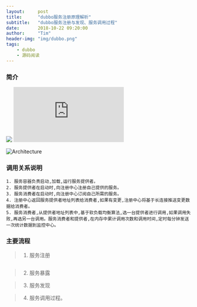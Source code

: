 ```yaml
---
layout:     post
title:      "dubbo服务注册原理解析"
subtitle:   "dubbo服务注册与发现、服务调用过程"
date:       2018-10-22 09:20:00
author:     "Tim"
header-img: "img/dubbo.png"
tags:
    - dubbo
    - 源码阅读
---
```


### 简介

![](https://www.jianshu.com/p/1ff25f65587c)
![](https://www.cnblogs.com/linlinismine/p/7814521.html)


![Architecture](http://dubbo.apache.org/img/architecture.png)

### 调用关系说明

    1. 服务容器负责启动,加载,运行服务提供者。
    2. 服务提供者在启动时,向注册中心注册自己提供的服务。
    3. 服务消费者在启动时,向注册中心订阅自己所需的服务。
    4. 注册中心返回服务提供者地址列表给消费者,如果有变更,注册中心将基于长连接推送变更数据给消费者。
    5. 服务消费者,从提供者地址列表中,基于软负载均衡算法,选一台提供者进行调用,如果调用失败,再选另一台调用。服务消费者和提供者,在内存中累计调用次数和调用时间,定时每分钟发送一次统计数据到监控中心。

### 主要流程

> 1. 服务注册

```

```


> 2. 服务暴露

> 3. 服务发现

> 4. 服务调用过程。